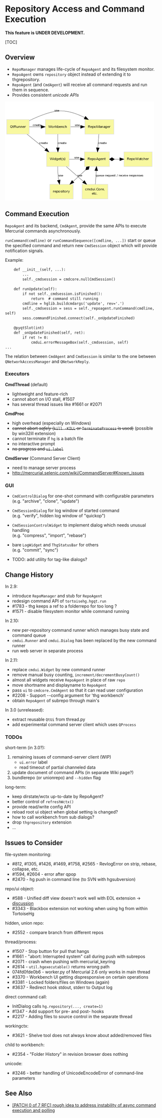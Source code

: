# Repository Access and Command Execution

**This feature is UNDER DEVELOPMENT.**

[TOC]

## Overview

* `RepoManager` manages life-cycle of `RepoAgent` and its filesystem monitor.
* `RepoAgent` owns `repository` object instead of extending it to thgrepository.
* `RepoAgent` (and `CmdAgent`) will receive all command requests and run them
  in sequence.
* Provides consistent *unicode APIs*

![](fig/repository-classes.png)

## Command Execution

`RepoAgent` and its backend, `CmdAgent`, provide the same APIs to execute
Mercurial commands asynchronously.

`runCommand(cmdline)` or `runCommandSequence([cmdline, ...])` start or queue
the specified command and return new `CmdSession` object which will provide
notification signals.

Example:

~~~~{.py}
    def __init__(self, ...):
        ...
        self._cmdsession = cmdcore.nullCmdSession()

    def runUpdate(self):
        if not self._cmdsession.isFinished():
            return  # command still running
        cmdline = hglib.buildcmdargs('update', rev='.')
        self._cmdsession = sess = self._repoagent.runCommand(cmdline, self)
        sess.commandFinished.connect(self._onUpdateFinished)

    @pyqtSlot(int)
    def _onUpdateFinished(self, ret):
        if ret != 0:
            cmdui.errorMessageBox(self._cmdsession, self)
...
~~~~

The relation between `CmdAgent` and `CmdSession` is similar to the one
between `QNetworkAccessManager` and `QNetworkReply`.

### Executors

**CmdThread** (default)

* lightweight and feature-rich
* cannot abort on I/O stall, #1507
* has several thread issues like #1661 or #2071

**CmdProc**

* high overhead (especially on Windows)
* ~~cannot abort *safely* (`kill -KILL` or `TerminateProcess` is used)~~
  (possible by win32ill extension)
* cannot terminate if `hg` is a batch file
* no interactive prompt
* ~~no progress and `ui.label`~~

**CmdServer** (Command Server Client)

* need to manage server process
* http://mercurial.selenic.com/wiki/CommandServer#Known_issues


### GUI

* `CmdControlDialog` for one-shot command with configurable parameters  
  (e.g. "archive", "clone", "update")
* `CmdSessionDialog` for log window of started command  
  (e.g. "verify", hidden log window of "quickop")
* `CmdSessionControlWidget` to implement dialog which needs unusual handling  
  (e.g. "compress", "import", "rebase")
* bare `LogWidget` and `ThgStatusBar` for others  
  (e.g. "commit", "sync")

* TODO: add utility for tag-like dialogs?

## Change History

In 2.9:

* introduce `RepoManager` and stub for `RepoAgent`
* redesign command API of `tortoisehg.hgqt.run`
* \#1783 - thg keeps a ref to a folderrepo for too long ?
* \#1571 - disable filesystem monitor while command running

In 2.10:

* new per-repository command runner which manages busy state and command queue
* `cmdui.Runner` and `cmdui.Dialog` has been replaced by the new command runner
* run web server in separate process

In 2.11:

* replace `cmdui.Widget` by new command runner
* remove manual busy counting, `increment/decrementBusyCount()`
* almost all widgets receive `RepoAgent` in place of raw `repo`
* move shortname and displayname to `RepoAgent`
* pass `ui` to `cmdcore.CmdAgent` so that it can read user configuration
* \#2208 - Support --config argument for 'thg workbench'
* obtain `RepoAgent` of subrepo through main's

In 3.0 (unreleased):

* extract reusable `QtUi` from thread.py
* add experimental command server client which uses `QProcess`

### TODOs

short-term (in 3.0?):

1. remaining issues of command-server client (WIP)
    * `ui.error` label
    * read timeout of partial channeled data
1. update document of command APIs (in separate Wiki page?)
1. bundlerepo (or unionrepo) and `--hidden` flag

long-term:

* keep dirstate/wctx up-to-date by RepoAgent?
* better control of `refreshWctx()`
* provide read/write config API
* reload root ui object when global setting is changed?
* how to call workbench from sub dialogs?
* drop `thgrepository` extension
* ...

## Issues to Consider

file-system monitoring:

* \#812, #1305, #1426, #1469, #1758, #2565 - RevlogError on strip,
  rebase, collapse, etc.
* \#1594, #2604 - error after qpop
* \#2470 - hg push in command line (to SVN with hgsubversion)

repo/ui object:

* \#588 - Unified diff view doesn't work well with EOL extension
  → [discussion](http://thread.gmane.org/gmane.comp.version-control.mercurial.tortoisehg.user/3341/focus=3345)
* \#3343 - Blackbox extension not working when using hg from within TortoiseHg

hidden, union repo:

* \#2552 - compare branch from different repos

thread/process:

* \#1507 - Stop button for pull that hangs
* \#1661 - "abort: Interrupted system" call during push with subrepos
* \#2071 - crash when pushing with mercurial_keyring
* \#2614 - `util.hgexecutable()` returns wrong path
* 074fd0fde0b6 - worker.py of Mercurial 2.6 only works in main thread
* \#3370 - Workbench UI getting dispresponsive on certain operations
* \#3381 - Locked folders/files on Windows (again)
* \#3637 - Redirect hook stdout, stderr to Output log

direct command call:

* InitDialog calls `hg.repository(..., create=1)`
* \#1347 - Add support for pre-<command> and post-<command> hooks
* \#2217 - Adding files to source control in the separate thread

workingctx:

* \#3621 - Shelve tool does not always know about added/removed files

child to workbench:

* \#2354 - "Folder History" in revision browser does nothing

unicode:

* \#3246 - better handling of UnicodeEncodeError of command-line parameters

## See Also

* [[PATCH 0 of 7 RFC] rough idea to address instability of async command execution and polling](https://groups.google.com/d/msg/thg-dev/r2cWqYDg4iQ/JVg12dP1O1AJ)
